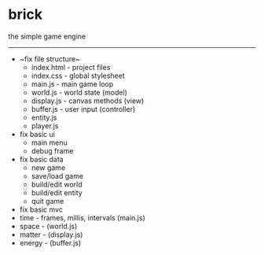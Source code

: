 # brick
the simple game engine

---

- ~fix file structure~
  - index.html - project files
  - index.css - global stylesheet
  - main.js - main game loop
  - world.js - world state (model)
  - display.js - canvas methods (view)
  - buffer.js - user input (controller)
  - entity.js
  - player.js
- fix basic ui
  - main menu
  - debug frame
- fix basic data
  - new game
  - save/load game
  - build/edit world
  - build/edit entity
  - quit game
- fix basic mvc
- time - frames, millis, intervals (main.js)
- space - (world.js)
- matter - (display.js)
- energy - (buffer.js)